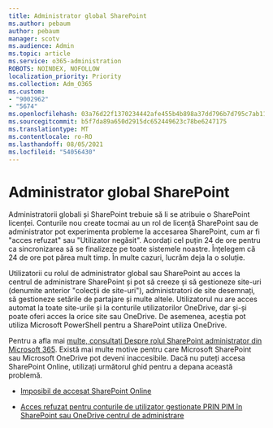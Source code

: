 ```yaml
---
title: Administrator global SharePoint
ms.author: pebaum
author: pebaum
manager: scotv
ms.audience: Admin
ms.topic: article
ms.service: o365-administration
ROBOTS: NOINDEX, NOFOLLOW
localization_priority: Priority
ms.collection: Adm_O365
ms.custom:
- "9002962"
- "5674"
ms.openlocfilehash: 03a76d22f1370234442afe455b4b898a37dd796b7d795c7ab1190ddd3102ae11
ms.sourcegitcommit: b5f7da89a650d2915dc652449623c78be6247175
ms.translationtype: MT
ms.contentlocale: ro-RO
ms.lasthandoff: 08/05/2021
ms.locfileid: "54056430"
---
```

# <a name="global-and-sharepoint-admin"></a>Administrator global SharePoint

Administratorii globali și SharePoint trebuie să li se atribuie o SharePoint licenței. Conturile nou create tocmai au un rol de licență SharePoint sau de administrator pot experimenta probleme la accesarea SharePoint, cum ar fi "acces refuzat" sau "Utilizator negăsit". Acordați cel puțin 24 de ore pentru ca sincronizarea să se finalizeze pe toate sistemele noastre. Înțelegem că 24 de ore pot părea mult timp. În multe cazuri, lucrăm deja la o soluție.

Utilizatorii cu rolul de administrator global sau SharePoint au acces la centrul de administrare SharePoint și pot să creeze și să gestioneze site-uri (denumite anterior "colecții de site-uri"), administratori de site desemnați, să gestioneze setările de partajare și multe altele. Utilizatorul nu are acces automat la toate site-urile și la conturile utilizatorilor OneDrive, dar și-și poate oferi acces la orice site sau OneDrive. De asemenea, aceștia pot utiliza Microsoft PowerShell pentru a SharePoint utiliza OneDrive.

Pentru a afla mai [multe, consultați Despre rolul SharePoint administrator din Microsoft 365](https://docs.microsoft.com/sharepoint/sharepoint-admin-role).
Există mai multe motive pentru care Microsoft SharePoint sau Microsoft OneDrive pot deveni inaccesibile. Dacă nu puteți accesa SharePoint Online, utilizați următorul ghid pentru a depana această problemă.

- [Imposibil de accesat SharePoint Online](https://docs.microsoft.com/sharepoint/troubleshoot/sharing-and-permissions/sharepoint-online-inaccessible)

- [Acces refuzat pentru conturile de utilizator gestionate PRIN PIM în SharePoint sau OneDrive centrul de administrare](https://docs.microsoft.com/sharepoint/troubleshoot/administration/access-denied-to-pim-user-accounts)